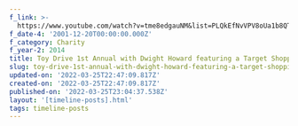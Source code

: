 ```yaml
---
f_link: >-
  https://www.youtube.com/watch?v=tme8edgauNM&list=PLQkEfNvVPV8oUa1b8QTNrmVaaN4PqQMvS&index=15
f_date-4: '2001-12-20T00:00:00.000Z'
f_category: Charity
f_year-2: 2014
title: Toy Drive 1st Annual with Dwight Howard featuring a Target Shopping Spree
slug: toy-drive-1st-annual-with-dwight-howard-featuring-a-target-shopping-spree
updated-on: '2022-03-25T22:47:09.817Z'
created-on: '2022-03-25T22:47:09.817Z'
published-on: '2022-03-25T23:04:37.538Z'
layout: '[timeline-posts].html'
tags: timeline-posts
---
```



